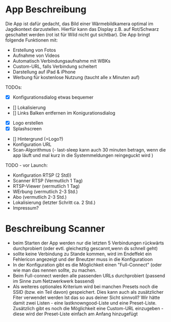 # App Beschreibung
Die App ist dafür gedacht, das Bild einer Wärmebildkamera optimal im Jagdkontext darzustellen. Hierfür kann das Display z.B. auf Rot/Schwarz geschaltet werden (rot ist für Wild nicht gut sichtbar).
Die App bringt folgende Funktionen mit:
- Erstellung von Fotos
- Aufnahme von Videos
- Automatisch Verbindungsaufnahme mit WBKs
- Custom-URL, falls Verbindung scheitert
- Darstellung auf iPad & iPhone
- Werbung für kostenlose Nutzung (taucht alle x Minuten auf)



TODOs:
- [X] Konfigurationsdialog etwas bequemer
- [] Lokalisierung
- [] Links Balken entfernen im Konigurationsdialog
- [X] Logo erstellen
- [X] Splashscreen
- [] Hintergrund (=Logo?)
- Konfiguration URL
- Scan-Algorithmus
(- last-sleep kann auch 30 minuten betragn, wenn die app läuft und mal kurz in die Systemmeldungen reingeguckt wird )

TODO - vor Launch:
- Konfiguration RTSP (2 Std))
- Scanner RTSP (Vermutlich 1 Tag)
- RTSP-Viewer (vermutlich 1 Tag)
- WErbung (vermutlich 2-3 Std.)
- Abo (vermutlich 2-3 Std.)
- Lokalisierung (letzter Schritt ca. 2 Std.)
- Impressum?


# Beschreibung Scanner

- beim Starten der App werden nur die letzten 5 Verbindungen rückwärts durchprobiert (oder evtl. gleicheztig gescannt,wenn ds schnell geht)
- sollte keine Verbindung zu Stande kommen, wird im Endeffekt ein Fehlericon angezeigt und der Bneutzer muss in die Konfiguratioon
- In der Konfiguration gibt es die Möglichkeit einen "Full-Connect" (oder wie man das nennen sollte, zu machen.
- Beim Full-connect werden alle passenden URLs durchprobiert (passend im Sinne zum Netzwerkwerk bassend)
- Als weiteres optionales Kriterium wird bei manchen Presets noch die SSID (bzw. ein Teil davon) gespeichert. Dies kann auch als zusätzlicher Fiter verwendet werden
Ist das so aus deiner Sicht sinnvoll? Wir hätte damit zwei Listen - eine lastknowngood-Liste und eine Preset-Liste. Zusätzlich gibt es noch die Möglichkeit eine Custom-URL einzugeben - diese wird der Preset-Liste einfach am Anfang hinzugefügt
